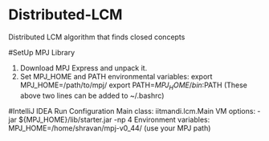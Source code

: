 # Distributed-LCM
Distributed LCM algorithm that finds closed concepts

#SetUp MPJ Library
1. Download MPJ Express and unpack it. 
2. Set MPJ_HOME and PATH environmental variables:
		export MPJ_HOME=/path/to/mpj/
		export PATH=$MPJ_HOME/bin:$PATH 
		(These above two lines can be added to ~/.bashrc)

#IntelliJ IDEA Run Configuration
Main class: iitmandi.lcm.Main
VM options: -jar ${MPJ_HOME}/lib/starter.jar -np 4
Environment variables: MPJ_HOME=/home/shravan/mpj-v0_44/ (use your MPJ path)